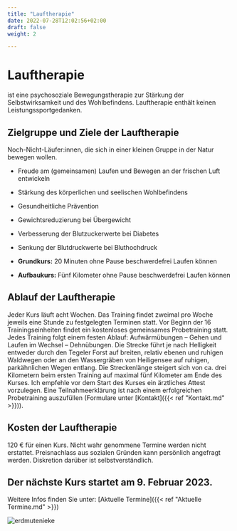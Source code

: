 ```yaml
---
title: "Lauftherapie"
date: 2022-07-28T12:02:56+02:00
draft: false
weight: 2

---
```


# Lauftherapie

ist eine psychosoziale Bewegungstherapie zur Stärkung der Selbstwirksamkeit und des Wohlbefindens. Lauftherapie enthält keinen Leistungssportgedanken.


## Zielgruppe und Ziele der Lauftherapie

Noch-Nicht-Läufer:innen, die sich in einer kleinen Gruppe in der Natur bewegen wollen.

* Freude am (gemeinsamen) Laufen und Bewegen an der frischen Luft entwickeln 
    
* Stärkung des körperlichen und seelischen Wohlbefindens

* Gesundheitliche Prävention

* Gewichtsreduzierung bei Übergewicht

* Verbesserung der Blutzuckerwerte bei Diabetes

* Senkung der Blutdruckwerte bei Bluthochdruck

* __Grundkurs:__ 20 Minuten ohne Pause beschwerdefrei Laufen können
      
* __Aufbaukurs:__ Fünf Kilometer ohne Pause beschwerdefrei Laufen können


## Ablauf der Lauftherapie

Jeder Kurs läuft acht Wochen. Das Training findet zweimal pro Woche jeweils eine Stunde zu festgelegten Terminen statt. Vor Beginn der 16 Trainingseinheiten findet ein kostenloses gemeinsames Probetraining statt. Jedes Training folgt einem festen Ablauf: Aufwärmübungen – Gehen und Laufen im Wechsel – Dehnübungen. Die Strecke führt je nach Helligkeit entweder durch den Tegeler Forst auf breiten, relativ ebenen und ruhigen Waldwegen oder an den Wassergräben von Heiligensee auf ruhigen, parkähnlichen Wegen entlang. Die Streckenlänge steigert sich von ca. drei Kilometern beim ersten Training auf maximal fünf Kilometer am Ende des Kurses. Ich empfehle vor dem Start des Kurses ein ärztliches Attest vorzulegen. Eine Teilnahmeerklärung ist nach einem erfolgreichen Probetraining auszufüllen (Formulare unter [Kontakt]({{< ref "Kontakt.md" >}})).


## Kosten der Lauftherapie

120 € für einen Kurs. Nicht wahr genommene Termine werden nicht erstattet. Preisnachlass aus sozialen Gründen kann persönlich angefragt werden. Diskretion darüber ist selbstverständlich.

## Der nächste Kurs startet am 9. Februar 2023. 

Weitere Infos finden Sie unter: [Aktuelle Termine]({{< ref "Aktuelle Termine.md" >}})

![erdmutenieke](/Sonne.jpg)

